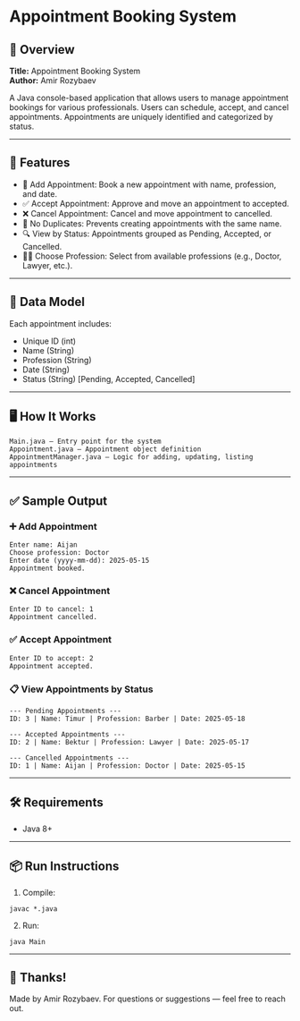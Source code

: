 
# Appointment Booking System

## 📌 Overview

**Title:** Appointment Booking System  
**Author:** Amir Rozybaev

A Java console-based application that allows users to manage appointment bookings for various professionals. Users can schedule, accept, and cancel appointments. Appointments are uniquely identified and categorized by status.

---

## 🎯 Features

- 📅 Add Appointment: Book a new appointment with name, profession, and date.
- ✅ Accept Appointment: Approve and move an appointment to accepted.
- ❌ Cancel Appointment: Cancel and move appointment to cancelled.
- 🚫 No Duplicates: Prevents creating appointments with the same name.
- 🔍 View by Status: Appointments grouped as Pending, Accepted, or Cancelled.
- 👨‍⚕️ Choose Profession: Select from available professions (e.g., Doctor, Lawyer, etc.).

---

## 🧠 Data Model

Each appointment includes:
- Unique ID (int)
- Name (String)
- Profession (String)
- Date (String)
- Status (String) [Pending, Accepted, Cancelled]

---

## 🖥️ How It Works

```
Main.java — Entry point for the system
Appointment.java — Appointment object definition
AppointmentManager.java — Logic for adding, updating, listing appointments
```

---

## ✅ Sample Output

### ➕ Add Appointment

```
Enter name: Aijan
Choose profession: Doctor
Enter date (yyyy-mm-dd): 2025-05-15
Appointment booked.
```

### ❌ Cancel Appointment

```
Enter ID to cancel: 1
Appointment cancelled.
```

### ✅ Accept Appointment

```
Enter ID to accept: 2
Appointment accepted.
```

### 📋 View Appointments by Status

```
--- Pending Appointments ---
ID: 3 | Name: Timur | Profession: Barber | Date: 2025-05-18

--- Accepted Appointments ---
ID: 2 | Name: Bektur | Profession: Lawyer | Date: 2025-05-17

--- Cancelled Appointments ---
ID: 1 | Name: Aijan | Profession: Doctor | Date: 2025-05-15
```

---

## 🛠 Requirements

- Java 8+

---

## 📦 Run Instructions

1. Compile:
```
javac *.java
```

2. Run:
```
java Main
```

---

## 🙌 Thanks!

Made by Amir Rozybaev. For questions or suggestions — feel free to reach out.
